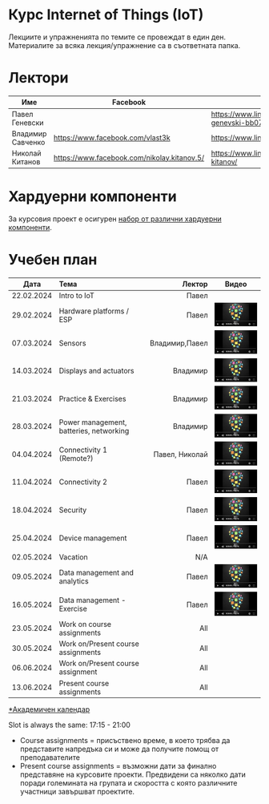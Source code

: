# Курс Internet of Things (IoT)

Лекциите и упражненията по темите се провеждат в един ден. Материалите за всяка лекция/упражнение са в съответната папка.

# Лектори

| Име | Facebook | LinkedIn |
|----|---|---|
|Павел Геневски | | https://www.linkedin.com/in/pavel-genevski-bb075612/ |
|Владимир Савченко | https://www.facebook.com/vlast3k | https://www.linkedin.com/in/vladisavchenko/ |
|Николай Китанов | https://www.facebook.com/nikolay.kitanov.5/ | https://www.linkedin.com/in/nikolay-kitanov/ |
# Хардуерни компоненти
За курсовия проект е осигурен [набор от различни хардуерни компоненти](https://bit.ly/2HvPD2o).

# Учебен план


| Дата         | Тема                                 | Лектор            | Видео |
| -------------|:-------------------------------------| -----------------:|:-----:|
| 22.02.2024   | Intro to IoT                         | Павел             |       |
| 29.02.2024   | Hardware platforms / ESP             | Павел             | [![Video](images/iot-on-youtube.png)](https://youtu.be/JuP9YB0plFs) |
| 07.03.2024   | Sensors                              | Владимир,Павел    | [![Video](images/iot-on-youtube.png)](https://youtu.be/7YJqtn6doas) |
| 14.03.2024   | Displays and actuators               | Владимир          | [![Video](images/iot-on-youtube.png)](https://youtu.be/6l79UTjuuwg) |
| 21.03.2024   | Practice & Exercises                 | Владимир          | [![Video](images/iot-on-youtube.png)](https://youtu.be/6ZNgmo3pdXg) |
| 28.03.2024   | Power management, batteries, networking       | Владимир          | [![Video](images/iot-on-youtube.png)](https://youtu.be/cq97WpIIubA) |
| 04.04.2024   | Connectivity 1 (Remote?)             | Павел, Николай    | [![Video](images/iot-on-youtube.png)](https://youtu.be/osHbqO7c6O8) |
| 11.04.2024   | Connectivity 2                       | Павел             | [![Video](images/iot-on-youtube.png)](https://youtu.be/CGN9f2PfI8I) |
| 18.04.2024   | Security                             | Павел             | [![Video](images/iot-on-youtube.png)](https://youtu.be/bqQLUAwN6sw) |
| 25.04.2024   | Device management                    | Павел             | [![Video](images/iot-on-youtube.png)](https://youtu.be/WwzskAgpshQ) |
| 02.05.2024   | Vacation                             | N/A               |       |
| 09.05.2024   | Data management and analytics        | Павел             | [![Video](images/iot-on-youtube.png)](https://youtu.be/vVaOwJxaxiE) |
| 16.05.2024   | Data management - Exercise           | Павел             | [![Video](images/iot-on-youtube.png)](https://youtu.be/dwEGtwb0S4E) |
| 23.05.2024   | Work on course assignments           | All               |       |
| 30.05.2024   | Work on/Present course assignments   | All               |       |
| 06.06.2024   | Work on/Present course assignment    | All               |       |
| 13.06.2024   | Present course assignments           | All               |       |

[*Академичен календар](https://www.uni-sofia.bg/index.php/bul/studenti/akademichen_kalendar)


Slot is always the same: 17:15 - 21:00


* Course assignments = присъствено време, в което трябва да представите напредъка си и може да получите помощ от преподавателите
* Present course assignments = възможни дати за финално представяне на курсовите проекти. Предвидени са няколко дати поради големината на групата и скоростта с която различните участници завършват проектите.
